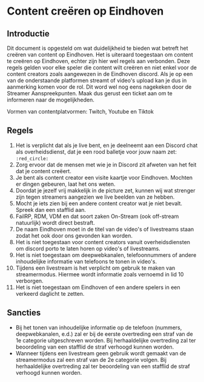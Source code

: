 # Content creëren op Eindhoven

## Introductie

Dit document is opgesteld om wat duidelijkheid te bieden wat betreft het creëren van content op Eindhoven. Het is uiteraard toegestaan om content te creëren op Eindhoven, echter zijn hier wel regels aan verbonden. Deze regels gelden voor elke speler die content wilt creëren en niet enkel voor de content creators zoals aangewezen in de Eindhoven discord. Als je op een van de onderstaande platformen streamt of video's upload kan je dus in aanmerking komen voor de rol. Dit word wel nog eens nagekeken door de Streamer Aanspreekpunten. Maak dus gerust een ticket aan om te informeren naar de mogelijkheden.

Vormen van contentplatvormen:
Twitch, Youtube en Tiktok

## Regels

1. Het is verplicht dat als je live bent, en je deelneemt aan een Discord chat als overheidsdienst, dat je een rood balletje voor jouw naam zet: `:red_circle:`
2. Zorg ervoor dat de mensen met wie je in Discord zit afweten van het feit dat je content creëert.
3. Je bent als content creator een visite kaartje voor Eindhoven. Mochten er dingen gebeuren, laat het ons weten.
4. Doordat je jezelf vrij makkelijk in de picture zet, kunnen wij wat strenger zijn tegen streamers aangezien we live beelden van ze hebben.
5. Mocht je iets zien bij een andere content creator wat je niet bevalt. Spreek dan een stafflid aan.
6. FailRP, RDM, VDM en dat soort zaken On-Stream (ook off-stream natuurlijk) wordt direct bestraft.
7. De naam Eindhoven moet in de titel van de video's of livestreams staan zodat het ook door ons gevonden kan worden.
8. Het is niet toegestaan voor content creators vanuit overheidsdiensten om discord porto te laten horen op video's of livestreams.
9. Het is niet toegestaan om deepwebkanalen, telefoonnummers of andere inhoudelijke informatie van telefoons te tonen in video's.
10. Tijdens een livestream is het verplicht om gebruik te maken van streamermodus. Hiermee wordt informatie zoals vernoemd in lid 10 verborgen.  
11. Het is niet toegestaan om Eindhoven of een andere spelers in een verkeerd daglicht te zetten.

## Sancties

* Bij het tonen van inhoudelijke informatie op de telefoon (nummers, deepwebkanalen, e.d.) zal er bij de eerste overtreding een straf van de 1e categorie uitgeschreven worden. Bij herhaaldelijke overtreding zal ter beoordeling van een stafflid de straf verhoogd kunnen worden.
* Wanneer tijdens een livestream geen gebruik wordt gemaakt van de streamermodus zal een straf van de 2e categorie volgen. Bij herhaaldelijke overtreding zal ter beoordeling van een stafflid de straf verhoogd kunnen worden.
